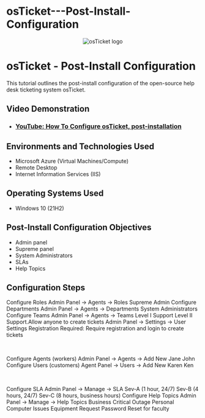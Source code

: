 # osTicket---Post-Install-Configuration
<p align="center">
<img src="https://i.imgur.com/Clzj7Xs.png" alt="osTicket logo"/>
</p>

<h1>osTicket - Post-Install Configuration</h1>
This tutorial outlines the post-install configuration of the open-source help desk ticketing system osTicket.<br />


<h2>Video Demonstration</h2>

- ### [YouTube: How To Configure osTicket, post-installation](https://www.youtube.com)

<h2>Environments and Technologies Used</h2>

- Microsoft Azure (Virtual Machines/Compute)
- Remote Desktop
- Internet Information Services (IIS)

<h2>Operating Systems Used </h2>

- Windows 10</b> (21H2)

<h2>Post-Install Configuration Objectives</h2>

- Admin panel
- Supreme panel
- System Administrators
- SLAs
- Help Topics

<h2>Configuration Steps</h2>

<p>
</p>
<p>
Configure Roles Admin Panel -> Agents -> Roles Supreme Admin Configure Departments Admin Panel -> Agents -> Departments System Administrators Configure Teams Admin Panel -> Agents -> Teams Level I Support Level II Support.Allow anyone to create tickets Admin Panel -> Settings -> User Settings Registration Required: Require registration and login to create tickets 

</p>
<br />

<p>
</p>
<p>
Configure Agents (workers) Admin Panel -> Agents -> Add New Jane John Configure Users (customers) Agent Panel -> Users -> Add New Karen Ken 

</p>
<br />

<p>
</p>
<p>
Configure SLA Admin Panel -> Manage ->
 SLA Sev-A (1 hour, 24/7)
 Sev-B (4 hours, 24/7)
 Sev-C (8 hours, business hours)
 Configure Help Topics Admin Panel -> Manage -> Help Topics
 Business Critical Outage
 Personal Computer Issues 
Equipment Request
 Password Reset for faculty

</p>
<br />
